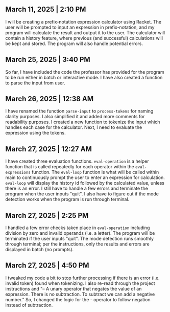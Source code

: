 ## March 11, 2025 | 2:10 PM 

I will be creating a prefix-notation expression calculator using Racket. The user will be prompted to input an expression in prefix-notation, and my program will calculate the result
and output it to the user. The calculator will contain a history feature, where previous (and successful) calculations will be kept and stored. The program will also handle potential
errors. 

## March 25, 2025 | 3:40 PM 

So far, I have included the code the professor has provided for the program to be run either in batch or interactive mode. I have also created a function to parse the input from user. 

## March 26, 2025 | 12:38 AM

I have renamed the function ```parse-input``` to ```process-tokens``` for naming clarity purposes. I also simplified it and added more comments for readability purposes. I created a new function to tokenize the input which handles each case for the calculator. Next, I need to evaluate the expression using the tokens. 

## March 27, 2025 | 12:27 AM

I have created three evaluation functions. ```eval-operation``` is a helper function that is called repeatedly for each operator within the ```eval-expressions``` function. The ```eval-loop``` function is what will be called within main to continuously prompt the user to enter an expression for calculation. ```eval-loop``` will display the history id followed by the calculated value, unless there is an error. I still have to handle a few errors and terminate the program when the user inputs "quit". I also have to figure out if the mode detection works when the program is run through terminal.  

## March 27, 2025 | 2:25 PM

I handled a few error checks taken place in ```eval-operation``` including division by zero and invalid operands (i.e. a letter). The program will be terminated if the user inputs "quit". The mode detection runs smoothly through terminal; per the instructions, only the results and errors are displayed in batch (no prompts). 

## March 27, 2025 | 4:50 PM

I tweaked my code a bit to stop further processing if there is an error (i.e. invalid token) found when tokenizing. I also re-read through the project instructions and "– A unary operator that negates the value of an expression. There is no subtraction. To subtract we can add a negative number." So, I changed the logic for the - operator to follow negation instead of subtraction. 
